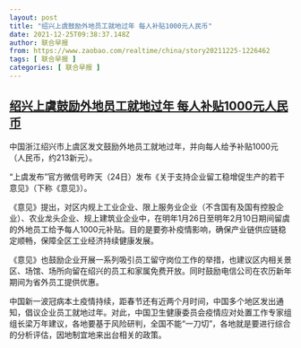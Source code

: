```yaml
---
layout: post
title: "绍兴上虞鼓励外地员工就地过年 每人补贴1000元人民币"
date: 2021-12-25T09:38:37.148Z
author: 联合早报
from: https://www.zaobao.com/realtime/china/story20211225-1226462
tags: [ 联合早报 ]
categories: [ 联合早报 ]
---
```

<!--1640446140000-->
[绍兴上虞鼓励外地员工就地过年 每人补贴1000元人民币](https://www.zaobao.com/realtime/china/story20211225-1226462)
------

<div>
<p>中国浙江绍兴市上虞区发文鼓励外地员工就地过年，并向每人给予补贴1000元（人民币，约213新元）。</p><p>“上虞发布”官方微信号昨天（24日）发布《关于支持企业留工稳增促生产的若干意见》（下称《意见》）。</p><p>《意见》提出，对区内规上工业企业、限上服务业企业（不含国有及国有控股企业）、农业龙头企业、规上建筑业企业中，在明年1月26日至明年2月10日期间留虞的外地员工给予每人1000元补贴。目的是要弥补疫情影响，确保产业链供应链稳定顺畅，保障全区工业经济持续健康发展。</p><section id="imu"><div id="dfp-ad-imu1">        </div></section><p>《意见》也鼓励企业开展一系列吸引员工留守岗位工作的举措，也建议区内相关景区、场馆、场所向留在绍兴的员工和家属免费开放。同时鼓励电信公司在农历新年期间为省外员工提供优惠。</p><p>中国新一波冠病本土疫情持续，距春节还有近两个月时间，中国多个地区发出通知，倡议企业员工就地过年。对此，中国卫生健康委员会疫情应对处置工作专家组组长梁万年建议，各地要基于风险研判，全国不能“一刀切”，各地就是要进行综合的分析评估，因地制宜地来出台相关的政策。</p>      <div class="cx_paywall_placeholder" id="sph_cdp_40"></div>
</div>
